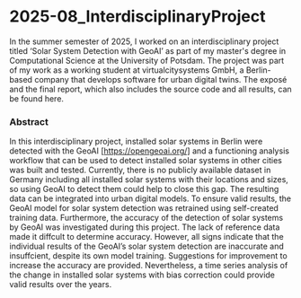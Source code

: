 # 2025-08_InterdisciplinaryProject

In the summer semester of 2025, I worked on an interdisciplinary project titled ‘Solar System Detection with GeoAI’ as part of my master's degree in Computational Science at the University of Potsdam. The project was part of my work as a working student at virtualcitysystems GmbH, a Berlin-based company that develops software for urban digital twins. The exposé and the final report, which also includes the source code and all results, can be found here. 

### Abstract
In this interdisciplinary project, installed solar systems in Berlin were detected with the GeoAI [https://opengeoai.org/] and a functioning analysis workflow that can be used to detect installed solar systems in other cities was built and tested. Currently, there is no publicly available dataset in Germany including all installed solar systems with their locations and sizes, so using GeoAI to detect them could help to close this gap. The resulting data can be integrated into urban digital models. To ensure valid results, the GeoAI model for solar system detection was retrained using self-created training data. Furthermore, the accuracy of the detection of solar systems by GeoAI was investigated during this project. The lack of reference data made it diffcult to determine accuracy. However, all signs indicate that the individual results of the GeoAI’s solar system detection are inaccurate and insuffcient, despite its own model training. Suggestions for improvement to increase the accuracy are provided. Nevertheless, a time series analysis of the change in installed solar systems with bias correction could provide valid results over the years.
